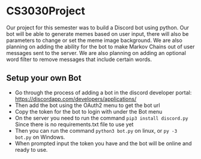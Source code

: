 # CS3030Project
Our project for this semester was to build a Discord bot using python. Our bot will be able to generate memes based on user input, there will also be parameters to change or set the meme image background. We are also planning on adding the ability for the bot to make Markov Chains out of user messages sent to the server. We are also planning on adding an optional word filter to remove messages that include certain words.

## Setup your own Bot
- Go through the process of adding a bot in the discord developer portal: https://discordapp.com/developers/applications/
- Then add the bot using the OAuth2 menu to get the bot url
- Copy the token for the bot to login with under the Bot menu 
- On the server you need to run the command `pip3 install discord.py` Since there is no requirements.txt file to use yet
- Then you can run the command `python3 bot.py` on linux, or `py -3 bot.py` on Windows.
- When prompted input the token you have and the bot will be online and ready to use.

